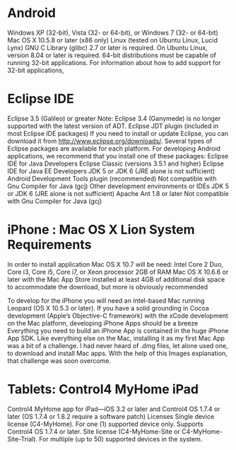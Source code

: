 # Android #

Windows XP (32-bit), Vista (32- or 64-bit), or Windows 7 (32- or 64-bit)
Mac OS X 10.5.8 or later (x86 only)
Linux (tested on Ubuntu Linux, Lucid Lynx)
GNU C Library (glibc) 2.7 or later is required.
On Ubuntu Linux, version 8.04 or later is required.
64-bit distributions must be capable of running 32-bit applications. For information about how to add support for 32-bit applications,

# Eclipse IDE #

Eclipse 3.5 (Galileo) or greater
Note: Eclipse 3.4 (Ganymede) is no longer supported with the latest version of ADT.
Eclipse JDT plugin (included in most Eclipse IDE packages)
If you need to install or update Eclipse, you can download it from http://www.eclipse.org/downloads/.
Several types of Eclipse packages are available for each platform. For developing Android applications, we recommend that you install one of these packages:
Eclipse IDE for Java Developers
Eclipse Classic (versions 3.5.1 and higher)
Eclipse IDE for Java EE Developers
JDK 5 or JDK 6 (JRE alone is not sufficient)
Android Development Tools plugin (recommended)
Not compatible with Gnu Compiler for Java (gcj)
Other development environments or IDEs
JDK 5 or JDK 6 (JRE alone is not sufficient)
Apache Ant 1.8 or later
Not compatible with Gnu Compiler for Java (gcj)

# iPhone : Mac OS X Lion System Requirements #

In order to install application Mac OS X 10.7 will be need:
Intel Core 2 Duo, Core i3, Core i5, Core i7, or Xeon processor 2GB of RAM
Mac OS X 10.6.6 or later with the Mac App Store installed at least 4GB of additional disk space to accommodate the download, but more is obviously recommended

To develop for the iPhone you will need an Intel-based Mac running Leopard (OS X 10.5.3 or later).
If you have a solid grounding in Cocoa development (Apple’s Objective-C framework) with the xCode development on the Mac platform, developing iPhone Apps should be a breeze
Everything you need to build an iPhone App is contained in the huge iPhone App SDK. Like everything else on the Mac, installing it as my first Mac App was a bit of a challenge. I had never heard of .dmg files, let alone used one, to download and install Mac apps. With the help of this Images explanation, that challenge was soon overcome.

# Tablets: Control4 MyHome iPad #

Control4 MyHome app for iPad—iOS 3.2 or
later and Control4 OS 1.7.4 or later (OS 1.7.4 or
1.8.2 require a software patch)
Licenses
Single device license (C4-MyHome). For one
(1) supported device only. Supports Control4
OS 1.7.4 or later.
Site license (C4-MyHome-Site or
C4-MyHome-Site-Trial). For multiple (up to 50) supported devices in the system.